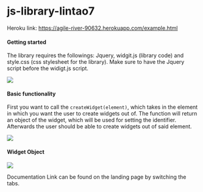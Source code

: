 # js-library-lintao7

Heroku link: https://agile-river-90632.herokuapp.com/example.html

<h4>Getting started</h4>
<p> The library requires the followings: Jquery, widgit.js (library code) and style.css (css stylesheet for the library). Make sure to have the Jquery script before the widigt.js script. </p>
<img src="media/setup.png"> 
<h4>Basic functionality</h4>
<p> First you want to call the <code style="display: inline">createWidget(element)</code>, which takes in the element in which you want the user to create widgets out of. The function will return an object of the widget, which will be used for setting the identifier. Afterwards the user should be able to create widgets out of said element.</p>
<img src="media/basic-usage.png">
<h4>Widget Object</h4>
<img src="media/widget-class.png">

Documentation Link can be found on the landing page by switching the tabs. 